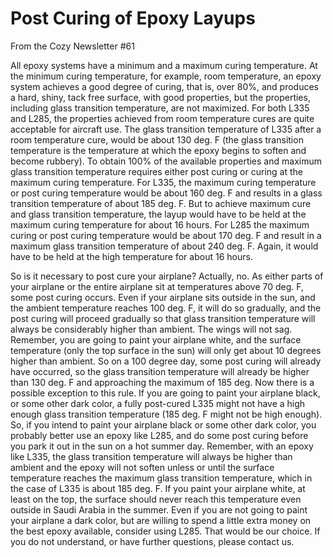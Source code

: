 # Post Curing of Epoxy Layups

From the Cozy Newsletter \#61

All epoxy systems have a minimum and a maximum curing temperature. At the minimum curing temperature, for example, room temperature, an epoxy system achieves a good degree of curing, that is, over 80%, and produces a hard, shiny, tack free surface, with good properties, but the properties, including glass transition temperature, are not maximized. For both L335 and L285, the properties achieved from room temperature cures are quite acceptable for aircraft use. The glass transition temperature of L335 after a room temperature cure, would be about 130 deg. F (the glass transition temperature is the temperature at which the epoxy begins to soften and become rubbery). To obtain 100% of the available properties and maximum glass transition temperature requires either post curing or curing at the maximum curing temperature. For L335, the maximum curing temperature or post curing temperature would be about 160 deg. F and results in a glass transition temperature of about 185 deg. F. But to achieve maximum cure and glass transition temperature, the layup would have to be held at the maximum curing temperature for about 16 hours. For L285 the maximum curing or post curing temperature would be about 170 deg. F and result in a maximum glass transition temperature of about 240 deg. F. Again, it would have to be held at the high temperature for about 16 hours.

So is it necessary to post cure your airplane? Actually, no. As either parts of your airplane or the entire airplane sit at temperatures above 70 deg. F, some post curing occurs. Even if your airplane sits outside in the sun, and the ambient temperature reaches 100 deg. F, it will do so gradually, and the post curing will proceed gradually so that glass transition temperature will always be considerably higher than ambient. The wings will not sag. Remember, you are going to paint your airplane white, and the surface temperature (only the top surface in the sun) will only get about 10 degrees higher than ambient. So on a 100 degree day, some post curing will already have occurred, so the glass transition temperature will already be higher than 130 deg. F and approaching the maximum of 185 deg. Now there is a possible exception to this rule. If you are going to paint your airplane black, or some other dark color, a fully post-cured L335 might not have a high enough glass transition temperature (185 deg. F might not be high enough). So, if you intend to paint your airplane black or some other dark color, you probably better use an epoxy like L285, and do some post curing before you park it out in the sun on a hot summer day. Remember, with an epoxy like L335, the glass transition temperature will always be higher than ambient and the epoxy will not soften unless or until the surface temperature reaches the maximum glass transition temperature, which in the case of L335 is about 185 deg. F. If you paint your airplane white, at least on the top, the surface should never reach this temperature even outside in Saudi Arabia in the summer. Even if you are not going to paint your airplane a dark color, but are willing to spend a little extra money on the best epoxy available, consider using L285. That would be our choice. If you do not understand, or have further questions, please contact us.
